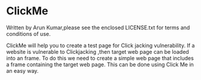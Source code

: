 ClickMe
=======

Written by Arun Kumar,please see the enclosed LICENSE.txt for terms and conditions of use.

ClickMe will help you to create a test page for Click jacking vulnerability.
If a website is vulnerable to Clickjacking ,then target web page can be loaded into an frame.
To do this we need to create a simple web page that includes a frame containing the target web page.
This can be done using Click Me in an easy way.




